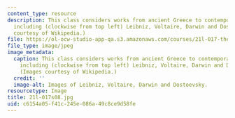 ```yaml
---
content_type: resource
description: This class considers works from ancient Greece to contemporary authors,
  including (clockwise from top left) Leibniz, Voltaire, Darwin and Dostoevsky. (Images
  courtesy of Wikipedia.)
file: https://ol-ocw-studio-app-qa.s3.amazonaws.com/courses/21l-017-the-art-of-the-probable-literature-and-probability-spring-2008/c6154a05f41c245e086a49c8ce9d58fe_21l-017s08.jpg
file_type: image/jpeg
image_metadata:
  caption: This class considers works from ancient Greece to contemporary authors,
    including (clockwise from top left) Leibniz, Voltaire, Darwin and Dostoevsky.
    (Images courtesy of Wikipedia.)
  credit: ''
  image-alt: Images of Leibniz, Voltaire, Darwin and Dostoevsky.
resourcetype: Image
title: 21l-017s08.jpg
uid: c6154a05-f41c-245e-086a-49c8ce9d58fe
---
```

